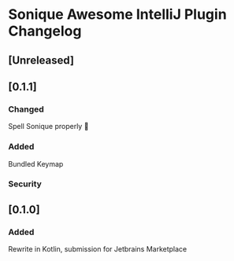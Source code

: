 <!-- Keep a Changelog guide -> https://keepachangelog.com -->

# Sonique Awesome IntelliJ Plugin Changelog

## [Unreleased]

## [0.1.1]
### Changed
Spell Sonique properly :facepalm:
### Added
Bundled Keymap


### Security

## [0.1.0]
### Added
Rewrite in Kotlin, submission for Jetbrains Marketplace 

